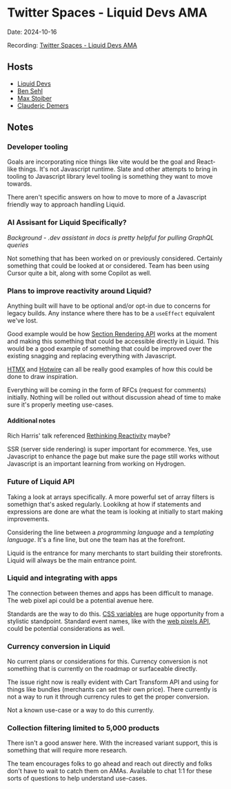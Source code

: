 # Twitter Spaces - Liquid Devs AMA

Date: 2024-10-16

Recording: [Twitter Spaces - Liquid Devs AMA](https://x.com/i/spaces/1eaKbalPPzoxX)

## Hosts

- [Liquid Devs](https://twitter.com/ShopifyDevs)
- [Ben Sehl](https://twitter.com/benjaminsehl)
- [Max Stoiber](https://twitter.com/mxstbr)
- [Clauderic Demers](https://twitter.com/clauderic_d)

## Notes

### Developer tooling

Goals are incorporating nice things like vite would be the goal and React-like things. It's not Javascript runtime. Slate and other attempts to bring in tooling to Javascript library level tooling is something they want to move towards.

There aren't specific answers on how to move to more of a Javascript friendly way to approach handling Liquid.

### AI Assisant for Liquid Specifically?

_Background - .dev assistant in docs is pretty helpful for pulling GraphQL queries_

Not something that has been worked on or previously considered. Certainly something that could be looked at or considered. Team has been using Cursor quite a bit, along with some Copilot as well.

### Plans to improve reactivity around Liquid?

Anything built will have to be optional and/or opt-in due to concerns for legacy builds. Any instance where there has to be a `useEffect` equivalent we've lost.

Good example would be how [Section Rendering API](https://shopify.dev/docs/api/ajax/section-rendering) works at the moment and making this something that could be accessible directly in Liquid. This would be a good example of something that could be improved over the existing snagging and replacing everything with Javascript.

[HTMX](https://htmx.org/) and [Hotwire](https://hotwired.dev/) can all be really good examples of how this could be done to draw inspiration.

Everything will be coming in the form of RFCs (request for comments) initially. Nothing will be rolled out without discussion ahead of time to make sure it's properly meeting use-cases.

#### Additional notes

Rich Harris' talk referenced [Rethinking Reactivity](https://www.youtube.com/watch?v=AdNJ3fydeao) maybe?

SSR (server side rendering) is super important for ecommerce. Yes, use Javascript to enhance the page but make sure the page still works without Javascript is an important learning from working on Hydrogen.

### Future of Liquid API

Taking a look at arrays specifically. A more powerful set of array filters is somethign that's asked regularly. Lookikng at how if statements and expressions are done are what the team is looking at initially to start making improvements.

Considering the line between a _programming language_ and a _templating language_. It's a fine line, but one the team has at the forefront.

Liquid is the entrance for many merchants to start building their storefronts. Liquid will always be the main entrance point.

### Liquid and integrating with apps

The connection between themes and apps has been difficult to manage. The web pixel api could be a potential avenue here.

Standards are the way to do this. [CSS variables](https://developer.mozilla.org/en-US/docs/Web/CSS/Using_CSS_custom_properties) are huge opportunity from a stylistic standpoint. Standard event names, like with the [web pixels API](https://shopify.dev/docs/api/web-pixels-api), could be potential considerations as well.

### Currency conversion in Liquid

No current plans or considerations for this. Currency conversion is not something that is currently on the roadmap or surfaceable directly.

The issue right now is really evident with Cart Transform API and using for things like bundles (merchants can set their own price). There currently is not a way to run it through currency rules to get the proper conversion.

Not a known use-case or a way to do this currently.

### Collection filtering limited to 5,000 products

There isn't a good answer here. With the increased variant support, this is something that will require more research.

The team encourages folks to go ahead and reach out directly and folks don't have to wait to catch them on AMAs. Available to chat 1:1 for these sorts of questions to help understand use-cases.